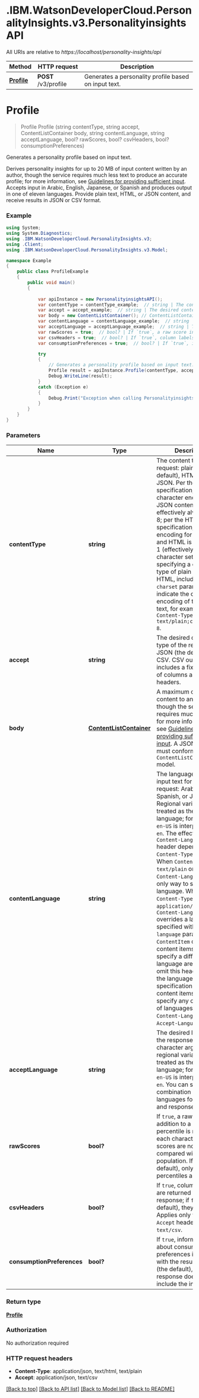 # .IBM.WatsonDeveloperCloud.PersonalityInsights.v3.PersonalityinsightsAPI

All URIs are relative to *https://localhost/personality-insights/api*

Method | HTTP request | Description
------------- | ------------- | -------------
[**Profile**](PersonalityinsightsAPI.md#profile) | **POST** /v3/profile | Generates a personality profile based on input text.


<a name="profile"></a>
# **Profile**
> Profile Profile (string contentType, string accept, ContentListContainer body, string contentLanguage, string acceptLanguage, bool? rawScores, bool? csvHeaders, bool? consumptionPreferences)

Generates a personality profile based on input text.

Derives personality insights for up to 20 MB of input content written by an author, though the service requires much less text to produce an accurate profile; for more information, see [Guidelines for providing sufficient input](https://console.bluemix.net/docs/services/personality-insights/input.html#sufficient). Accepts input in Arabic, English, Japanese, or Spanish and produces output in one of eleven languages. Provide plain text, HTML, or JSON content, and receive results in JSON or CSV format.

### Example
```csharp
using System;
using System.Diagnostics;
using .IBM.WatsonDeveloperCloud.PersonalityInsights.v3;
using .Client;
using .IBM.WatsonDeveloperCloud.PersonalityInsights.v3.Model;

namespace Example
{
    public class ProfileExample
    {
        public void main()
        {
            
            var apiInstance = new PersonalityinsightsAPI();
            var contentType = contentType_example;  // string | The content type of the request: plain text (the default), HTML, or JSON. Per the JSON specification, the default character encoding for JSON content is effectively always UTF-8; per the HTTP specification, the default encoding for plain text and HTML is ISO-8859-1 (effectively, the ASCII character set). When specifying a content type of plain text or HTML, include the `charset` parameter to indicate the character encoding of the input text, for example, `Content-Type: text/plain;charset=utf-8`. (default to text/plain)
            var accept = accept_example;  // string | The desired content type of the response: JSON (the default) or CSV. CSV output includes a fixed number of columns and optional headers. (default to application/json)
            var body = new ContentListContainer(); // ContentListContainer | A maximum of 20 MB of content to analyze, though the service requires much less text; for more information, see [Guidelines for providing sufficient input](https://console.bluemix.net/docs/services/personality-insights/input.html#sufficient). A JSON request must conform to the `ContentListContainer` model.
            var contentLanguage = contentLanguage_example;  // string | The language of the input text for the request: Arabic, English, Spanish, or Japanese. Regional variants are treated as their parent language; for example, `en-US` is interpreted as `en`. The effect of the `Content-Language` header depends on the `Content-Type` header. When `Content-Type` is `text/plain` or `text/html`, `Content-Language` is the only way to specify the language. When `Content-Type` is `application/json`, `Content-Language` overrides a language specified with the `language` parameter of a `ContentItem` object, and content items that specify a different language are ignored; omit this header to base the language on the specification of the content items. You can specify any combination of languages for `Content-Language` and `Accept-Language`. (optional)  (default to en)
            var acceptLanguage = acceptLanguage_example;  // string | The desired language of the response. For two-character arguments, regional variants are treated as their parent language; for example, `en-US` is interpreted as `en`. You can specify any combination of languages for the input and response content. (optional)  (default to en)
            var rawScores = true;  // bool? | If `true`, a raw score in addition to a normalized percentile is returned for each characteristic; raw scores are not compared with a sample population. If `false` (the default), only normalized percentiles are returned. (optional)  (default to false)
            var csvHeaders = true;  // bool? | If `true`, column labels are returned with a CSV response; if `false` (the default), they are not. Applies only when the `Accept` header is set to `text/csv`. (optional)  (default to false)
            var consumptionPreferences = true;  // bool? | If `true`, information about consumption preferences is returned with the results; if `false` (the default), the response does not include the information. (optional)  (default to false)

            try
            {
                // Generates a personality profile based on input text.
                Profile result = apiInstance.Profile(contentType, accept, body, contentLanguage, acceptLanguage, rawScores, csvHeaders, consumptionPreferences);
                Debug.WriteLine(result);
            }
            catch (Exception e)
            {
                Debug.Print("Exception when calling PersonalityinsightsAPI.Profile: " + e.Message );
            }
        }
    }
}
```

### Parameters

Name | Type | Description  | Notes
------------- | ------------- | ------------- | -------------
 **contentType** | **string**| The content type of the request: plain text (the default), HTML, or JSON. Per the JSON specification, the default character encoding for JSON content is effectively always UTF-8; per the HTTP specification, the default encoding for plain text and HTML is ISO-8859-1 (effectively, the ASCII character set). When specifying a content type of plain text or HTML, include the `charset` parameter to indicate the character encoding of the input text, for example, `Content-Type: text/plain;charset=utf-8`. | [default to text/plain]
 **accept** | **string**| The desired content type of the response: JSON (the default) or CSV. CSV output includes a fixed number of columns and optional headers. | [default to application/json]
 **body** | [**ContentListContainer**](ContentListContainer.md)| A maximum of 20 MB of content to analyze, though the service requires much less text; for more information, see [Guidelines for providing sufficient input](https://console.bluemix.net/docs/services/personality-insights/input.html#sufficient). A JSON request must conform to the `ContentListContainer` model. | 
 **contentLanguage** | **string**| The language of the input text for the request: Arabic, English, Spanish, or Japanese. Regional variants are treated as their parent language; for example, `en-US` is interpreted as `en`. The effect of the `Content-Language` header depends on the `Content-Type` header. When `Content-Type` is `text/plain` or `text/html`, `Content-Language` is the only way to specify the language. When `Content-Type` is `application/json`, `Content-Language` overrides a language specified with the `language` parameter of a `ContentItem` object, and content items that specify a different language are ignored; omit this header to base the language on the specification of the content items. You can specify any combination of languages for `Content-Language` and `Accept-Language`. | [optional] [default to en]
 **acceptLanguage** | **string**| The desired language of the response. For two-character arguments, regional variants are treated as their parent language; for example, `en-US` is interpreted as `en`. You can specify any combination of languages for the input and response content. | [optional] [default to en]
 **rawScores** | **bool?**| If `true`, a raw score in addition to a normalized percentile is returned for each characteristic; raw scores are not compared with a sample population. If `false` (the default), only normalized percentiles are returned. | [optional] [default to false]
 **csvHeaders** | **bool?**| If `true`, column labels are returned with a CSV response; if `false` (the default), they are not. Applies only when the `Accept` header is set to `text/csv`. | [optional] [default to false]
 **consumptionPreferences** | **bool?**| If `true`, information about consumption preferences is returned with the results; if `false` (the default), the response does not include the information. | [optional] [default to false]

### Return type

[**Profile**](Profile.md)

### Authorization

No authorization required

### HTTP request headers

 - **Content-Type**: application/json, text/html, text/plain
 - **Accept**: application/json, text/csv

[[Back to top]](#) [[Back to API list]](../README.md#documentation-for-api-endpoints) [[Back to Model list]](../README.md#documentation-for-models) [[Back to README]](../README.md)

